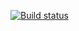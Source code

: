 [![Build status](https://ci.appveyor.com/api/projects/status/nsq40fagfr05vjwg?svg=true)](https://ci.appveyor.com/project/DArtur1/javaavtohw2-3)
